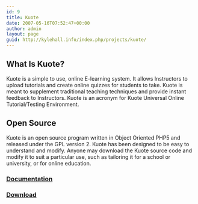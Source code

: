 ```yaml
---
id: 9
title: Kuote
date: 2007-05-16T07:52:47+00:00
author: admin
layout: page
guid: http://kylehall.info/index.php/projects/kuote/
---
```

## What Is Kuote?

Kuote is a simple to use, online E-learning system. It allows Instructors to upload tutorials and create online quizzes for students to take. Kuote is meant to supplement traditional teaching techniques and provide instant feedback to Instructors. Kuote is an acronym for Kuote Universal Online Tutorial/Testing Environment.

## Open Source

Kuote is an open source program written in Object Oriented PHP5 and released under the GPL version 2. Kuote has been designed to be easy to understand and modify. Anyone may download the Kuote source code and modify it to suit a particular use, such as tailoring it for a school or university, or for online education.

### [Documentation](/index.php/projects/kuote/kuote-documentation/ "Kuote :: Documentation")

### [Download](/index.php/projects/kuote/kuote-download/ "Kuote :: Download")